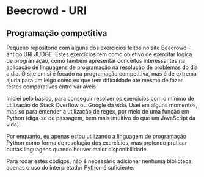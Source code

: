 # Beecrowd - URI 

## Programação competitiva

Pequeno repositório com alguns dos exercícios feitos no site Beecrowd - antigo URI JUDGE. Estes exercícios tem como objetivo de exercitar lógica de programação, como também apresentar conceitos
interessantes na aplicação de linguagens de programação na resolução de problemas do dia a dia. O site em si é focado na programação competitiva, mas é de extrema ajuda para um leigo como eu
que tem dificuldade até mesmo de fazer testes comparativos entre váriaveis. 

Iníciei pelo básico, para conseguir resolver os exercícios com o mínimo de utilização do Stack Overflow ou Google da vida. Usei em alguns momentos, mas só para entender a utilização de regex, por meio de uma função em Python (diga-se de passagem, bem mais intuitivo do que um JavaScript da vida).

Por enquanto, eu apenas estou utilizando a linguagem de programação Python como forma de resolução dos exercícios, mas pretendo praticar outras linguagens quando houver maior disponibilidade.

Para rodar estes códigos, não é necessário adicionar nenhuma biblioteca, apenas o uso do interpretador Python é suficiente. 
